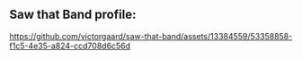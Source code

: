 ## Saw that Band profile:

https://github.com/victorgaard/saw-that-band/assets/13384559/53358858-f1c5-4e35-a824-ccd708d6c56d
